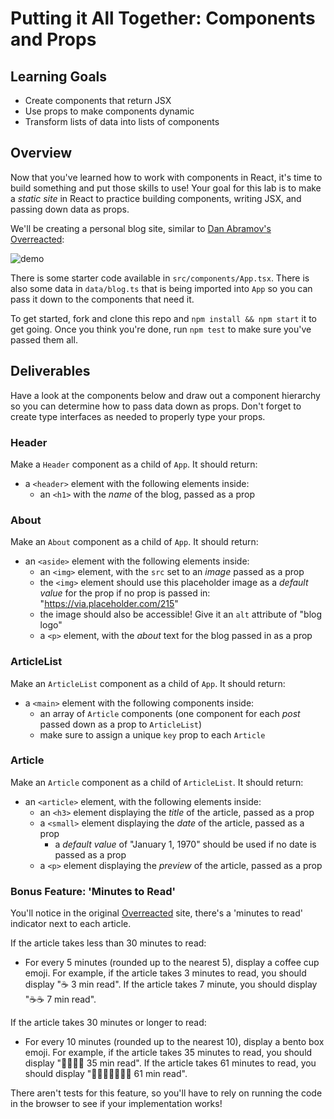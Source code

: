 # Putting it All Together: Components and Props

## Learning Goals

- Create components that return JSX
- Use props to make components dynamic
- Transform lists of data into lists of components

## Overview

Now that you've learned how to work with components in React, it's time to build
something and put those skills to use! Your goal for this lab is to make a
_static site_ in React to practice building components, writing JSX, and passing
down data as props.

We'll be creating a personal blog site, similar to
[Dan Abramov's Overreacted](https://overreacted.io/):

![demo](https://curriculum-content.s3.amazonaws.com/phase-2/react-hooks-component-props-mini-project/demo.png)

There is some starter code available in `src/components/App.tsx`. There is also
some data in `data/blog.ts` that is being imported into `App` so you can pass
it down to the components that need it.

To get started, fork and clone this repo and `npm install && npm start` it to get
going. Once you think you're done, run `npm test` to make sure you've passed them
all. 

## Deliverables

Have a look at the components below and draw out a component hierarchy so you
can determine how to pass data down as props. Don't forget to create type
interfaces as needed to properly type your props. 

### Header

Make a `Header` component as a child of `App`. It should return:

- a `<header>` element with the following elements inside:
  - an `<h1>` with the _name_ of the blog, passed as a prop

### About

Make an `About` component as a child of `App`. It should return:

- an `<aside>` element with the following elements inside:
  - an `<img>` element, with the `src` set to an _image_ passed as a prop
  - the `<img>` element should use this placeholder image as a _default value_
    for the prop if no prop is passed in: "https://via.placeholder.com/215"
  - the image should also be accessible! Give it an `alt` attribute of "blog logo"
  - a `<p>` element, with the _about_ text for the blog passed in as a prop

### ArticleList

Make an `ArticleList` component as a child of `App`. It should return:

- a `<main>` element with the following components inside:
  - an array of `Article` components (one component for each _post_ passed down
    as a prop to `ArticleList`)
  - make sure to assign a unique `key` prop to each `Article`

### Article

Make an `Article` component as a child of `ArticleList`. It should return:

- an `<article>` element, with the following elements inside:
  - an `<h3>` element displaying the _title_ of the article, passed as a prop
  - a `<small>` element displaying the _date_ of the article, passed as a prop
    - a _default value_ of "January 1, 1970" should be used if no date is passed as a prop
  - a `<p>` element displaying the _preview_ of the article, passed as a prop

### Bonus Feature: 'Minutes to Read'

You'll notice in the original [Overreacted](https://overreacted.io/) site, there's a
'minutes to read' indicator next to each article.

If the article takes less than 30 minutes to read:

- For every 5 minutes (rounded up to the nearest 5), display a coffee cup emoji.
  For example, if the article takes 3 minutes to read, you should display "☕️ 3
  min read". If the article takes 7 minute, you should display "☕️☕️ 7 min
  read".

If the article takes 30 minutes or longer to read:

- For every 10 minutes (rounded up to the nearest 10), display a bento box
  emoji. For example, if the article takes 35 minutes to read, you should
  display "🍱🍱🍱🍱 35 min read". If the article takes 61 minutes to read, you
  should display "🍱🍱🍱🍱🍱🍱🍱 61 min read".

There aren't tests for this feature, so you'll have to rely on running the code
in the browser to see if your implementation works!
